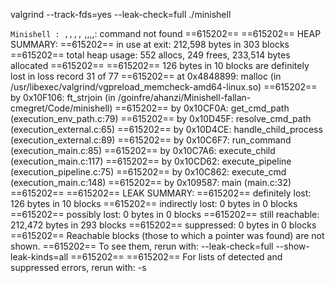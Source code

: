valgrind --track-fds=yes --leak-check=full ./minishell


`Minishell : ,,,,`
,,,,: command not found
==615202== 
==615202== HEAP SUMMARY:
==615202==     in use at exit: 212,598 bytes in 303 blocks
==615202==   total heap usage: 552 allocs, 249 frees, 233,514 bytes allocated
==615202== 
==615202== 126 bytes in 10 blocks are definitely lost in loss record 31 of 77
==615202==    at 0x4848899: malloc (in /usr/libexec/valgrind/vgpreload_memcheck-amd64-linux.so)
==615202==    by 0x10F106: ft_strjoin (in /goinfre/ahanzi/Minishell-fallan-cmegret/Code/minishell)
==615202==    by 0x10CF0A: get_cmd_path (execution_env_path.c:79)
==615202==    by 0x10D45F: resolve_cmd_path (execution_external.c:65)
==615202==    by 0x10D4CE: handle_child_process (execution_external.c:89)
==615202==    by 0x10C6F7: run_command (execution_main.c:85)
==615202==    by 0x10C7A6: execute_child (execution_main.c:117)
==615202==    by 0x10CD62: execute_pipeline (execution_pipeline.c:75)
==615202==    by 0x10C862: execute_cmd (execution_main.c:148)
==615202==    by 0x109587: main (main.c:32)
==615202== 
==615202== LEAK SUMMARY:
==615202==    definitely lost: 126 bytes in 10 blocks
==615202==    indirectly lost: 0 bytes in 0 blocks
==615202==      possibly lost: 0 bytes in 0 blocks
==615202==    still reachable: 212,472 bytes in 293 blocks
==615202==         suppressed: 0 bytes in 0 blocks
==615202== Reachable blocks (those to which a pointer was found) are not shown.
==615202== To see them, rerun with: --leak-check=full --show-leak-kinds=all
==615202== 
==615202== For lists of detected and suppressed errors, rerun with: -s
